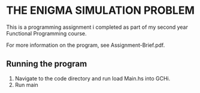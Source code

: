 # THE ENIGMA SIMULATION PROBLEM

This is a programming assignment i completed as part of my second year Functional Programming course. 

For more information on the program, see Assignment-Brief.pdf.


## Running the program

1. Navigate to the code directory and run load Main.hs into GCHi.
2. Run main